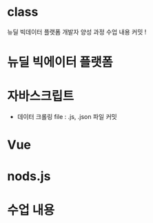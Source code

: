 # class
뉴딜 빅데이터 플랫폼 개발자 양성 과정 수업 내용 커밋 !
# 뉴딜 빅에이터 플랫폼 
# 자바스크립트
- 데이터 크롤링 file : .js, .json 파일 커밋
# Vue
# nods.js
# 수업 내용
